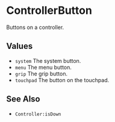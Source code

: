 <!--
category: reference
-->

ControllerButton
===

Buttons on a controller.

Values
---

- `system` The system button.
- `menu` The menu button.
- `grip` The grip button.
- `touchpad` The button on the touchpad.

See Also
---

- `Controller:isDown`
